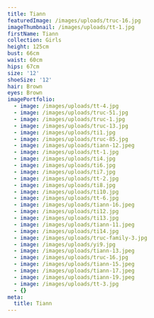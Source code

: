 ```yaml
---
title: Tiann
featuredImage: /images/uploads/truc-16.jpg
imageThumbnail: /images/uploads/tt-1.jpg
firstName: Tiann
collection: Girls
height: 125cm
bust: 66cm
waist: 60cm
hips: 67cm
size: '12'
shoeSize: '12'
hair: Brown
eyes: Brown
imagePortfolio:
  - image: /images/uploads/tt-4.jpg
  - image: /images/uploads/truc-51.jpg
  - image: /images/uploads/truc-1.jpg
  - image: /images/uploads/truc-13.jpg
  - image: /images/uploads/ti1.jpg
  - image: /images/uploads/truc-85.jpg
  - image: /images/uploads/tiann-12.jpeg
  - image: /images/uploads/tt-1.jpg
  - image: /images/uploads/ti4.jpg
  - image: /images/uploads/ti6.jpg
  - image: /images/uploads/ti7.jpg
  - image: /images/uploads/tt-2.jpg
  - image: /images/uploads/ti8.jpg
  - image: /images/uploads/ti10.jpg
  - image: /images/uploads/tt-6.jpg
  - image: /images/uploads/tiann-16.jpeg
  - image: /images/uploads/ti12.jpg
  - image: /images/uploads/ti13.jpg
  - image: /images/uploads/tiann-11.jpeg
  - image: /images/uploads/ti14.jpg
  - image: /images/uploads/truc-family-3.jpg
  - image: /images/uploads/yi9.jpg
  - image: /images/uploads/tiann-13.jpeg
  - image: /images/uploads/truc-16.jpg
  - image: /images/uploads/tiann-15.jpeg
  - image: /images/uploads/tiann-17.jpeg
  - image: /images/uploads/tiann-19.jpeg
  - image: /images/uploads/tt-3.jpg
  - {}
meta:
  title: Tiann
---
```



